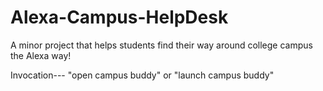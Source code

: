 # Alexa-Campus-HelpDesk
A minor project that helps students find their way around college campus the Alexa way! 

Invocation--- "open campus buddy" or "launch campus buddy"
